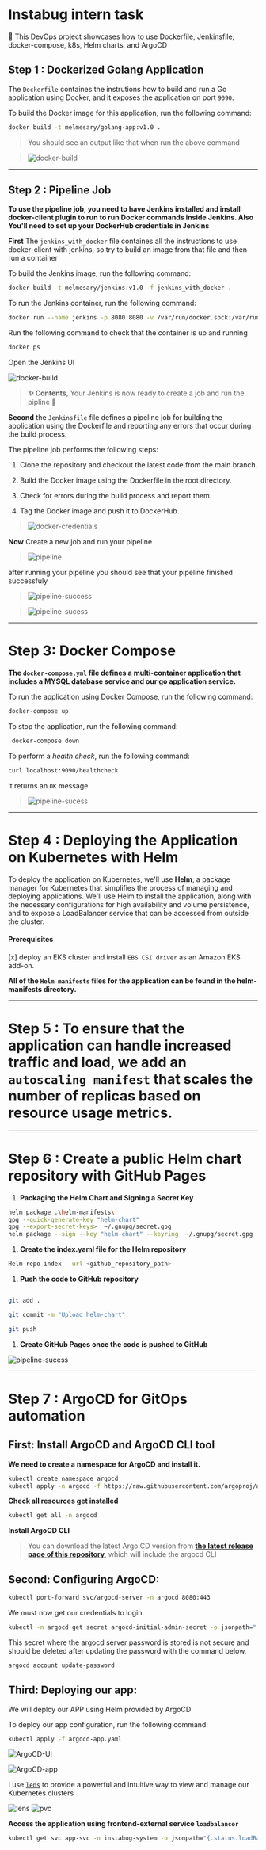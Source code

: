 # Instabug intern task 

🚨 This DevOps project showcases how to use Dockerfile, Jenkinsfile, docker-compose, k8s, Helm charts, and ArgoCD 

## Step 1 : Dockerized Golang Application 

The `Dockerfile` containes the instrutions how to build and run a Go application using Docker, and it exposes the application on port `9090`.

To build the Docker image for this application, run the following command:

```bash
docker build -t melmesary/golang-app:v1.0 .
```
> You should see an output like that when run the above command

> ![docker-build](./pictures/docker-build.PNG) 

______ 

 ## Step 2 : Pipeline Job

**To use the pipeline job, you need to have Jenkins installed and install docker-client plugin to run to run Docker commands inside Jenkins. Also You'll need to set up your DockerHub credentials in Jenkins**

**First** The `jenkins_with_docker` file containes all the instructions to use docker-client with jenkins, so try to build an image from that file and then run a container

To build the Jenkins image, run the following command:

```bash
docker build -t melmesary/jenkins:v1.0 -f jenkins_with_docker .
```

To run the Jenkins container, run the following command:

```bash
docker run --name jenkins -p 8080:8080 -v /var/run/docker.sock:/var/run/docker.sock melmesary/jenkins:v1.0
```
Run the following command to check that the container is up and running 

```bash
docker ps 
```
Open the Jenkins UI

![docker-build](./pictures/Jenkins-UI.PNG) 

> **✨ Contents**, Your Jenkins is now ready to create a job and run the pipline :tada:

 **Second** the `Jenkinsfile` file defines a pipeline job for building the application using the Dockerfile and reporting any errors that occur during the build process.

The pipeline job performs the following steps:

1. Clone the repository and checkout the latest code from the main branch.

1. Build the Docker image using the Dockerfile in the root directory.

1. Check for errors during the build process and report them.

1. Tag the Docker image and push it to DockerHub.

> ![docker-credentials](./pictures/dokcerhub-credentials.PNG) 


**Now** Create a new job and run your pipeline 

> ![pipeline](./pictures/pipeline.PNG) 

after running your pipeline you should see that your pipeline finished successfuly

> ![pipeline-success](./pictures/pipeline-success.PNG)
 
> ![pipeline-sucess](./pictures/pipeline-success-2.PNG)

___
# Step 3: Docker Compose

**The `docker-compose.yml` file defines a multi-container application that includes a MYSQL database service and our go application service.**

 To run the application using Docker Compose, run the following command:

 ```bash
 docker-compose up 
 ```

 To stop the application, run the following command:

```bash
 docker-compose down 
```
To perform a *health check*, run the following command:

```bash
curl localhost:9090/healthcheck
```
it returns an `OK` message

> ![pipeline-sucess](./pictures/healthcheck.PNG)

___

# Step 4 : Deploying the Application on Kubernetes with Helm

To deploy the application on Kubernetes, we'll use **Helm**, a package manager for Kubernetes that simplifies the process of managing and deploying applications. We'll use Helm to install the application, along with the necessary configurations for high availability and volume persistence, and to expose a LoadBalancer service that can be accessed from outside the cluster.

#### Prerequisites

[x] deploy an EKS cluster and install `EBS CSI driver` as an Amazon EKS add-on.

**All of the `Helm manifests` files for the application can be found in the helm-manifests directory.**
___
# Step 5 : To ensure that the application can handle increased traffic and load, we add an `autoscaling manifest` that scales the number of replicas based on resource usage metrics.

___

# Step 6 : Create a public Helm chart repository with GitHub Pages

1. **Packaging the Helm Chart and Signing a Secret Key**


```bash
helm package .\helm-manifests\
gpg --quick-generate-key "helm-chart"
gpg --export-secret-keys>  ~/.gnupg/secret.gpg
helm package --sign --key "helm-chart" --keyring  ~/.gnupg/secret.gpg ./helm-manifests
```
1. **Create the index.yaml file for the Helm repository** 

```bash
Helm repo index --url <github_repository_path>
``` 

1. **Push the code to GitHub repository**

```bash

git add . 

git commit -m "Upload helm-chart" 

git push 
```

1. **Create GitHub Pages once the code is pushed to GitHub**

![pipeline-sucess](./pictures/github-pages.PNG)

___
# Step 7 : ArgoCD for GitOps automation

 ## First: Install ArgoCD and ArgoCD CLI tool

 **We need to create a namespace for ArgoCD and install it.**

  ```bash
  kubectl create namespace argocd
  kubectl apply -n argocd -f https://raw.githubusercontent.com/argoproj/argo-cd/stable/manifests/install.yaml
  ```
**Check all resources get installed** 

  ```bash
  kubectl get all -n argocd
  ```
**Install ArgoCD CLI**

> You can download the latest Argo CD version from **[the latest release page of this repository](https://github.com/argoproj/argo-cd/releases/tag/v2.7.1)**, which will include the argocd CLI

## Second: Configuring ArgoCD:
 
  ```bash
  kubectl port-forward svc/argocd-server -n argocd 8080:443
  ```
We must now get our credentials to login.

  ```bash
  kubectl -n argocd get secret argocd-initial-admin-secret -o jsonpath="{.data.password}" | base64 -d
  ```

This secret where the argocd server password is stored is not secure and should be deleted after updating the password with the command below.
  
  ```bash
  argocd account update-password
  ```

## Third: Deploying our app: 

We will deploy our APP using Helm provided by ArgoCD

To deploy our app configuration, run the following command:

```bash
kubectl apply -f argocd-app.yaml
```
![ArgoCD-UI](./pictures/ArgoCD-UI.PNG)

![ArgoCD-app](./pictures/ArgoCD-app.PNG)

I use [`lens`](https://k8slens.dev/) to provide a powerful and intuitive way to view and manage our Kubernetes clusters

![lens](./pictures/lens-screenshot.PNG)
![pvc](./pictures/pvc.PNG)

**Access the application using frontend-external service `loadbalancer`**

```bash
kubectl get svc app-svc -n instabug-system -o jsonpath="{.status.loadBalancer.ingress[0].hostname}"
```